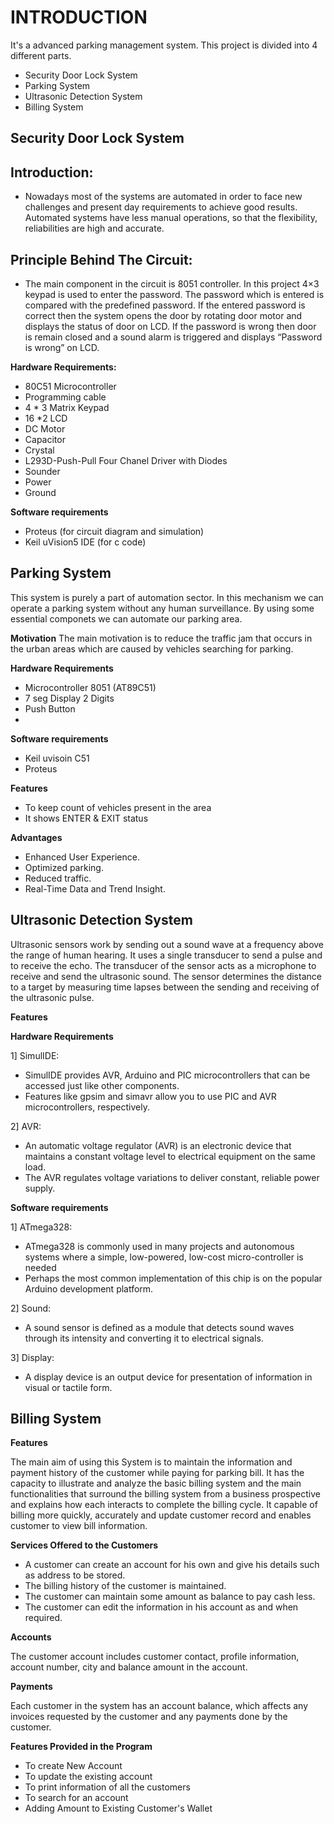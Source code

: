 # **INTRODUCTION**

It's a advanced parking management system. This project is divided into 4 different parts.
- Security Door Lock System
- Parking System
- Ultrasonic Detection System
- Billing System

## **Security Door Lock System**

## **Introduction:**

- Nowadays most of the systems are automated in order to face new challenges and present day requirements to achieve good results.
  Automated systems have less manual operations, so that the flexibility, reliabilities are high and accurate.
 
 ## **Principle Behind The Circuit:**

- The main component in the circuit is 8051 controller. In this project 4×3 keypad is used to enter the password. The password which is entered is compared with the predefined     password. If the entered password is correct then the system opens the door by rotating door motor and displays the status of door on LCD. If the password is wrong then door     is remain closed and a sound alarm is triggered and displays “Password is wrong” on LCD.

**Hardware Requirements:**

- 80C51 Microcontroller
- Programming cable
- 4 * 3 Matrix Keypad
- 16 *2 LCD
- DC Motor
- Capacitor
- Crystal
- L293D-Push-Pull Four Chanel Driver with Diodes
- Sounder
- Power
- Ground

**Software requirements**

- Proteus (for circuit diagram and simulation)
- Keil uVision5 IDE (for c code)


## **Parking System**

This system is purely a part of automation sector. In this mechanism we can operate a parking system without any human surveillance. By using some essential componets we can automate our parking area.

**Motivation**
The main motivation is to reduce the traffic jam that occurs in the urban areas which are caused by vehicles searching for parking.

**Hardware Requirements**

- Microcontroller 8051 (AT89C51)
- 7 seg Display 2 Digits 
- Push Button
- 
**Software requirements**

- Keil uvisoin C51
- Proteus


**Features**
- To keep count of vehicles present in the area
- It shows ENTER & EXIT status

**Advantages**
- Enhanced User Experience.
- Optimized parking.
- Reduced traffic.
- Real-Time Data and Trend Insight.

## **Ultrasonic Detection System**
Ultrasonic sensors work by sending out a sound wave at a frequency above the range of human hearing. It uses a single transducer to send a pulse and to receive the echo. The transducer of the sensor acts as a microphone to receive and send the ultrasonic sound. The sensor determines the distance to a target by measuring time lapses between the sending and receiving of the ultrasonic pulse.

**Features**

**Hardware Requirements**

1] SimulIDE:
* SimulIDE provides AVR, Arduino and PIC microcontrollers that can be accessed just like other components. 
* Features like gpsim and simavr allow you to use PIC and AVR microcontrollers, respectively.

2] AVR:
* An automatic voltage regulator (AVR) is an electronic device that maintains a constant voltage level to electrical equipment on the same load.
* The AVR regulates voltage variations to deliver constant, reliable power supply.

**Software requirements**

1] ATmega328:
* ATmega328 is commonly used in many projects and autonomous systems where a simple, low-powered, low-cost micro-controller is needed
* Perhaps the most common implementation of this chip is on the popular Arduino development platform.
      
2] Sound:
* A sound sensor is defined as a module that detects sound waves through its intensity and converting it to electrical signals.
      
3] Display:
* A display device is an output device for presentation of information in visual or tactile form.


## **Billing System**

**Features**

The main aim of using this System is to maintain the information and payment history of the customer while paying for parking bill. It has the capacity to illustrate and analyze the basic billing system and the main functionalities that surround the billing system from a business prospective and explains how each interacts to complete the billing cycle.
It capable of billing more quickly, accurately and update customer record and enables customer to view bill information.

**Services Offered to the Customers**
* A customer can create an account for his own and give his details such as address to be stored.
* The billing history of the customer is maintained.
* The customer can maintain some amount as balance to pay cash less.
* The customer can edit the information in his account as and when required.

**Accounts**

The customer account includes customer contact, profile information, account number, city and balance amount in the account.

**Payments**

Each customer in the system has an account balance, which affects any invoices requested by the customer and any payments done by the customer.

**Features Provided in the Program**
* To create New Account
* To update the existing account
* To print information of all the customers
* To search for an account
* Adding Amount to Existing Customer's Wallet
